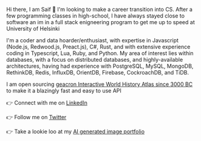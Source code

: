 Hi there, I am Saif 👋  I'm looking to make a career transition into CS. After a few programming classes in high-school, I have always stayed close to software an im in a full stack enigneering program to get me up to speed at University of Helsinki 

I'm a coder and data hoarder/enthusiast, with expertise in Javascript (Node.js, Redwood.js, Preact.js), C#, Rust, and with extensive experience coding in Typescript, Lua, Ruby, and Python. My area of interest lies within databases, with a focus on distributed databases, and highly-available architectures, having had experience with PostgreSQL, MySQL, MongoDB, RethinkDB, Redis, InfluxDB, OrientDB, Firebase, CockroachDB, and TiDB.

I am open sourcing [geacron Interactive World History Atlas since 3000 BC](http://geacron.com) to make it a blazingly fast and easy to use API

👉 Connect with me on [LinkedIn](https://www.linkedin.com/in/saif-khayoon-12b53569/)

👉 Follow me on [Twitter](https://twitter.com/saifkhay)

👉 Take a lookie loo at my [AI generated image portfolio](https://creator.nightcafe.studio/u/SpacePatrice)
